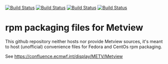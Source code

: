 [![Build Status](https://simc.arpae.it/moncic-ci/Metview-rpm/rocky8.png)](https://simc.arpae.it/moncic-ci/Metview-rpm/)
[![Build Status](https://simc.arpae.it/moncic-ci/Metview-rpm/rocky9.png)](https://simc.arpae.it/moncic-ci/Metview-rpm/)
[![Build Status](https://simc.arpae.it/moncic-ci/Metview-rpm/fedora38.png)](https://simc.arpae.it/moncic-ci/Metview-rpm/)
[![Build Status](https://copr.fedorainfracloud.org/coprs/simc/stable/package/Metview/status_image/last_build.png)](https://copr.fedorainfracloud.org/coprs/simc/stable/package/Metview/)

# rpm packaging files for Metview

This github repository neither hosts nor provide Metview sources, it's meant to
host (unofficial) convenience files for Fedora and CentOs rpm packaging.

See https://confluence.ecmwf.int/display/METV/Metview
